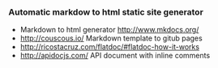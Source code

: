 ### Automatic markdow to html static site generator

* Markdown to html generator http://www.mkdocs.org/
* http://couscous.io/ Markdown template to gitub pages
* http://ricostacruz.com/flatdoc/#flatdoc-how-it-works
* http://apidocjs.com/ API document with inline comments